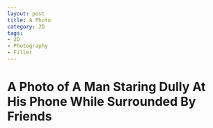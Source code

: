 ```yaml
---
layout: post
title: A Photo
category: 2D
tags:
- 2D
- Photography
- Filler
---
```


# A Photo of A Man Staring Dully At His Phone While Surrounded By Friends
